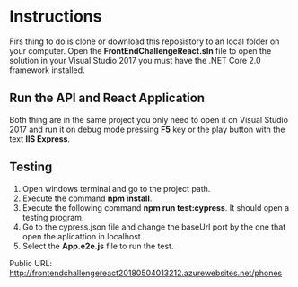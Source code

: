 # Instructions

Firs thing to do is clone or download this reposistory to an local folder on your computer.
Open the **FrontEndChallengeReact.sln** file to open the solution in your Visual Studio 2017 you must have the .NET Core 2.0 
framework installed.

## Run the API and React Application
Both thing are in the same project you only need to open it on Visual Studio 2017 and run it on debug mode pressing **F5** key 
or the play button with the text **IIS Express**.


## Testing
1. Open windows terminal and go to the project path.
2. Execute the command **npm install**. 
3. Execute the following command **npm run test:cypress**. It should open a testing program.
4. Go to the cypress.json file and change the baseUrl port by the one that open the aplicattion in localhost.
3. Select the **App.e2e.js** file to run the test.

Public URL: http://frontendchallengereact20180504013212.azurewebsites.net/phones
